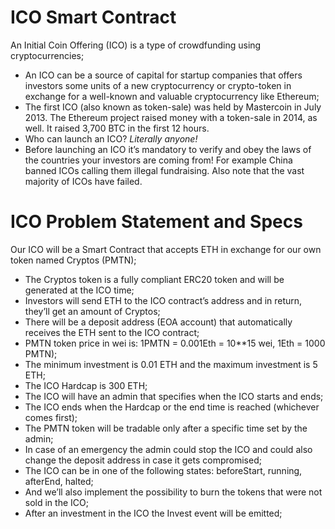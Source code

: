 # ICO Smart Contract

An Initial Coin Offering (ICO) is a type of crowdfunding using cryptocurrencies;
- An ICO can be a source of capital for startup companies that offers investors some
units of a new cryptocurrency or crypto-token in exchange for a well-known and valuable
cryptocurrency like Ethereum;
- The first ICO (also known as token-sale) was held by Mastercoin in July 2013. The
Ethereum project raised money with a token-sale in 2014, as well. It raised 3,700 BTC in
the first 12 hours.
- Who can launch an ICO? *Literally anyone!*
- Before launching an ICO it’s mandatory to verify and obey the laws of the countries your
investors are coming from! For example China banned ICOs calling them illegal
fundraising. Also note that the vast majority of ICOs have failed.



# ICO Problem Statement and Specs

Our ICO will be a Smart Contract that accepts ETH in exchange for our own token named
Cryptos (PMTN);
- The Cryptos token is a fully compliant ERC20 token and will be generated at the ICO time;
- Investors will send ETH to the ICO contract’s address and in return, they’ll get an amount of
Cryptos;
- There will be a deposit address (EOA account) that automatically receives the ETH sent to
the ICO contract;
- PMTN token price in wei is: 1PMTN = 0.001Eth = 10**15 wei, 1Eth = 1000 PMTN);
- The minimum investment is 0.01 ETH and the maximum investment is 5 ETH;
- The ICO Hardcap is 300 ETH;
- The ICO will have an admin that specifies when the ICO starts and ends;
- The ICO ends when the Hardcap or the end time is reached (whichever comes first);
- The PMTN token will be tradable only after a specific time set by the admin;
- In case of an emergency the admin could stop the ICO and could also change the deposit
address in case it gets compromised;
- The ICO can be in one of the following states: beforeStart, running, afterEnd, halted;
- And we’ll also implement the possibility to burn the tokens that were not sold in the ICO;
- After an investment in the ICO the Invest event will be emitted;

